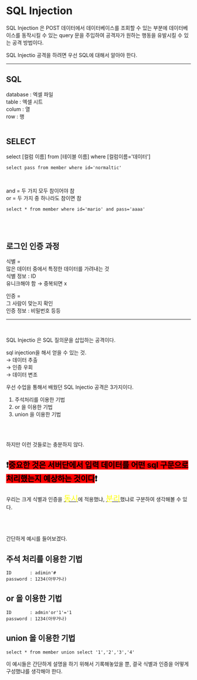 # SQL Injection

SQL Injection 은 POST 데이터에서 데이터베이스를 조회할 수 있는 부분에 데이터베이스를 동작시킬 수 있는 query 문을 주입하여 공격자가 원하는 행동을 유발시킬 수 있는 공격 방법이다.

SQL Injectio 공격을 하려면 우선 SQL에 대해서 알아야 한다.

---

## SQL
database : 엑셀 파일   
table : 엑셀 시트    
colum : 열    
row : 행   
</br>

## SELECT

select [컬럼 이름] from [테이블 이름] where [컬럼이름='데이터']
```
select pass from member where id='normaltic'
```
</br>

and = 두 가지 모두 참이어야 참   
or = 두 가지 중 하나라도 참이면 참   

```
select * from member where id='mario' and pass='aaaa'
```
</br>
</br>

## 로그인 인증 과정

식별 =   
많은 데이터 중에서 특정한 데이터를 가려내는 것   
식별 정보 : ID   
유니크해야 함 → 중복되면 x 


인증 =   
그 사람이 맞는지 확인   
인증 정보 : 비밀번호 등등

---
</br>

SQL Injectio 은 SQL 질의문을 삽입하는 공격이다.

sql injection을 해서 얻을 수 있는 것.   
→ 데이터 추출    
→ 인증 우회    
→ 데이터 변조   

우선 수업을 통해서 배웠던 SQL Injectio 공격은 3가지이다.
1. 주석처리를 이용한 기법
2. or 을 이용한 기법
3. union 을 이용한 기법
</br> 
</br> 

하지만 이런 것들로는 충분하지 않다.    
## ❗<span style="color:black"><span style="background-color:red">중요한 것은 서버단에서 입력 데이터를 어떤 sql 구문으로 처리했는지 예상하는 것이다</span>❗ 
우리는 크게 식별과 인증을 <U><span style="font-size:150%"><span style="color:yellow">동시</span></U>에 적용했냐, <U><span style="font-size:150%"><span style="color:yellow">분리</span></U>했냐로 구분하여 생각해볼 수 있다.
</br>
</br>   
</br>


간단하게 예시를 들어보겠다.

## 주석 처리를 이용한 기법
```
ID       : adimin'#   
password : 1234(아무거나)
```

## or 을 이용한 기법
```
ID       : admin'or'1'='1
password : 1234(아무거나)
```

## union 을 이용한 기법
```
select * from member union select '1','2','3','4'
```

이 예시들은 간단하게 설명을 하기 위해서 기록해놓았을 뿐, 결국 식별과 인증을 어떻게 구성했냐를 생각해야 한다.